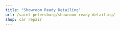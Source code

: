 ```yaml
---
title: "Showroom Ready Detailing"
url: /saint-petersburg/showroom-ready-detailing/
shop: car repair
---
```

